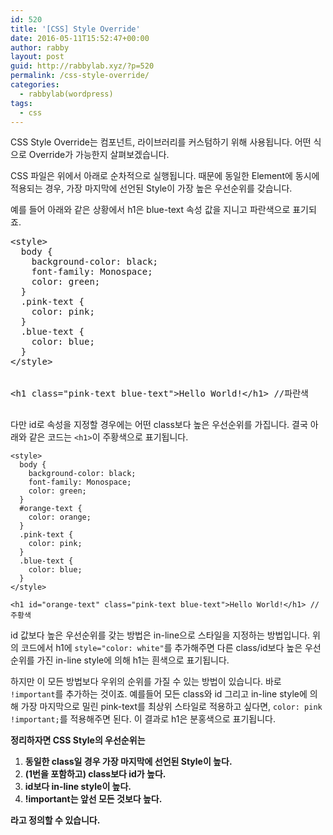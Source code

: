 ```yaml
---
id: 520
title: '[CSS] Style Override'
date: 2016-05-11T15:52:47+00:00
author: rabby
layout: post
guid: http://rabbylab.xyz/?p=520
permalink: /css-style-override/
categories:
  - rabbylab(wordpress)
tags:
  - css
---
```

CSS Style Override는 컴포넌트, 라이브러리를 커스텀하기 위해 사용됩니다. 어떤 식으로 Override가 가능한지 살펴보겠습니다.

CSS 파일은 위에서 아래로 순차적으로 실행됩니다. 때문에 동일한 Element에 동시에 적용되는 경우, 가장 마지막에 선언된 Style이 가장 높은 우선순위를 갖습니다.

예를 들어 아래와 같은 상황에서 h1은 blue-text 속성 값을 지니고 파란색으로 표기되죠.

<pre class="brush: plain; title: ; notranslate" title="">&lt;style&gt;
  body {
    background-color: black;
    font-family: Monospace;
    color: green;
  }
  .pink-text {
    color: pink;
  }
  .blue-text {
    color: blue;
  }
&lt;/style&gt;


&lt;h1 class="pink-text blue-text"&gt;Hello World!&lt;/h1&gt; //파란색

</pre>

다만 id로 속성을 지정할 경우에는 어떤 class보다 높은 우선순위를 가집니다. 결국 아래와 같은 코드는 `<h1>`이 주황색으로 표기됩니다.

```
<style>
  body {
    background-color: black;
    font-family: Monospace;
    color: green;
  }
  #orange-text {
    color: orange;
  }
  .pink-text {
    color: pink;
  }
  .blue-text {
    color: blue;
  }
</style>

<h1 id="orange-text" class="pink-text blue-text">Hello World!</h1> //주황색
```

id 값보다 높은 우선순위를 갖는 방법은 in-line으로 스타일을 지정하는 방법입니다. 위의 코드에서 h1에 `style="color: white"`를 추가해주면 다른 class/id보다 높은 우선순위를 가진 in-line style에 의해 h1는 흰색으로 표기됩니다.

하지만 이 모든 방법보다 우위의 순위를 가질 수 있는 방법이 있습니다. 바로 `!important`를 추가하는 것이죠. 예를들어 모든 class와 id 그리고 in-line style에 의해 가장 마지막으로 밀린 pink-text를 최상위 스타일로 적용하고 싶다면, `color: pink !important;`를 적용해주면 된다. 이 결과로 h1은 분홍색으로 표기됩니다.

**정리하자면 CSS Style의 우선순위는**

  1. **동일한 class일 경우 가장 마지막에 선언된 Style이 높다.**
  2. **(1번을 포함하고) class보다 id가 높다.**
  3. **id보다 in-line style이 높다.**
  4. **!important는 앞선 모든 것보다 높다.**

**라고 정의할 수 있습니다.**